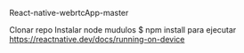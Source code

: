 React-native-webrtcApp-master


Clonar repo
Instalar node mudulos $ npm install 
 para ejecutar 
https://reactnative.dev/docs/running-on-device
